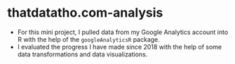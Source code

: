 # thatdatatho.com-analysis

- For this mini project, I pulled data from my Google Analytics account into R with the help of the `googleAnalyticsR` package.
- I evaluated the progress I have made since 2018 with the help of some data transformations and data visualizations. 
